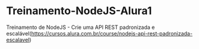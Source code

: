 # Treinamento-NodeJS-Alura1
Treinamento de NodeJS - Crie uma API REST padronizada e escalável(https://cursos.alura.com.br/course/nodejs-api-rest-padronizada-escalavel)
